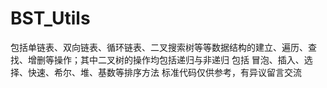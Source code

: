 # BST_Utils
包括单链表、双向链表、循环链表、二叉搜索树等等数据结构的建立、遍历、查找、增删等操作；其中二叉树的操作均包括递归与非递归
包括 冒泡、插入、选择、快速、希尔、堆、基数等排序方法
标准代码仅供参考，有异议留言交流
